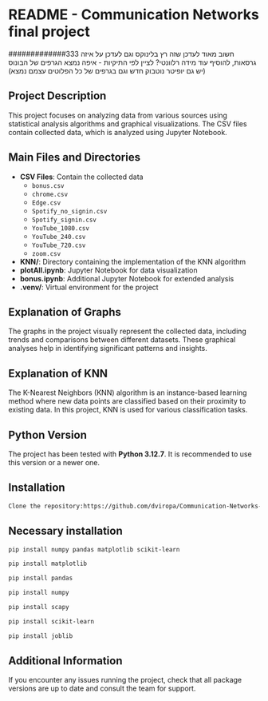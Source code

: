 # README - Communication Networks final project

#############333 חשוב מאוד לעדכן שזה רץ בלינוקס וגם לעדכן על איזה גרסאות, להוסיף עוד מידה רלוונטי?
לציין לפי התיקיות - איפה נמצא הגרפים של הבונוס (יש גם יופיטר נוטבוק חדש וגם בגרפים של כל הפלוטים עצמם נמצא)

## Project Description
This project focuses on analyzing data from various sources using statistical analysis algorithms and graphical visualizations. 
The CSV files contain collected data, which is analyzed using Jupyter Notebook.

## Main Files and Directories
- **CSV Files**: Contain the collected data
  - `bonus.csv`
  - `chrome.csv`
  - `Edge.csv`
  - `Spotify_no_signin.csv`
  - `Spotify_signin.csv`
  - `YouTube_1080.csv`
  - `YouTube_240.csv`
  - `YouTube_720.csv`
  - `zoom.csv`
- **KNN/**: Directory containing the implementation of the KNN algorithm
- **plotAll.ipynb**: Jupyter Notebook for data visualization
- **bonus.ipynb**: Additional Jupyter Notebook for extended analysis
- **.venv/**: Virtual environment for the project

## Explanation of Graphs
The graphs in the project visually represent the collected data, including trends and comparisons between different datasets. These graphical analyses help in identifying significant patterns and insights.

## Explanation of KNN
The K-Nearest Neighbors (KNN) algorithm is an instance-based learning method where new data points are classified based on their proximity to existing data. In this project, KNN is used for various classification tasks.

## Python Version
The project has been tested with **Python 3.12.7**. It is recommended to use this version or a newer one.

## Installation
```bash
Clone the repository:https://github.com/dviropa/Communication-Networks-Final-Project
```

## Necessary installation
```bash
pip install numpy pandas matplotlib scikit-learn
```
```bash
pip install matplotlib
```
```bash
pip install pandas
```
```bash
pip install numpy
```
```bash
pip install scapy
```
```bash
pip install scikit-learn
```
```bash
pip install joblib
```

## Additional Information
If you encounter any issues running the project, check that all package versions are up to date and consult the team for support.
